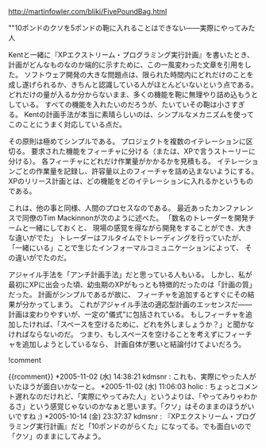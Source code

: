 http://martinfowler.com/bliki/FivePoundBag.html

""10ポンドのクソを5ポンドの鞄に入れることはできない——実際にやってみた人

Kentと一緒に『XPエクストリーム・プログラミング実行計画』を書いたとき、計画がどんなものなのか端的に示すために、この一風変わった文章を引用をした。
ソフトウェア開発の大きな問題点は、限られた時間内にどれだけのことを成し遂げられるか、きちんと認識している人がほとんどいないという点である。
どれだけの量が入るか分からないまま、多くの機能を鞄に無理やり詰め込もうとしている。
すべての機能を入れたいのだろうが、たいていその鞄は小さすぎる。
Kentの計画手法が本当に素晴らしいのは、シンプルなメカニズムを使ってこのことにうまく対応している点だ。

その原則は極めてシンプルである。
プロジェクトを複数のイテレーションに区切る。
要求された機能をフィーチャに分ける（または、XPで言うストーリーに分ける）。
各フィーチャにどれだけ作業量がかかるかを見積もる。
イテレーションごとの作業量を記録し、許容量以上のフィーチャを詰め込まないようにする。
XPのリリース計画とは、どの機能をどのイテレーションに入れるかというものである。

これは、他の事と同様、人間のプロセスなのである。
最近あったカンファレンスで同僚のTim Mackinnonが次のように述べた。
「数名のトレーダーを開発チームと一緒にしておくと、
現場の感覚を得ながら開発をすることができ、大きな違いがでた」
トレーダーはフルタイムでトレーディングを行っていたが、
「一緒にいる」ことで生じたインフォーマルコミュニケーションによって、
その違いがでたのだ。

アジャイル手法を「アンチ計画手法」だと思っている人もいる。
しかし、私が最初にXPに出会った頃、幼虫期のXPがもっとも特徴的だったのは「計画の質」だった。
計画がシンプルであるが故に、
フィーチャを追加するとすぐにその結果が分かってしまう。
これがアジャイル手法の適応型計画のエッセンスだ——計画は変わりやすいが、一定の"儀式"に包括されている。
もしフィーチャを追加したければ、「スペースを空けるために、どれを外しましょうか？」と聞かなければならないのだ。
つまり、もしスペースを空けることを考えずにフィーチャを追加しようとしているなら、
計画自体が悪いと結論付けてよいだろう。

!comment

{{rcomment}}
*2005-11-02 (水) 14:38:21 kdmsnr : これも、実際にやった人がいたほうが面白いかなーと。
*2005-11-02 (水) 11:06:03 holic : ちょっとコメント遅れなのだけれど、「実際にやってみた人」というよりは、「やってみりゃわかるさ」という感覚じゃないのかなぁと思います。「クソ」はそのままのほうがいいですね ;)
*2005-10-14 (金) 23:37:37 kdmsnr : 『XPエクストリーム・プログラミング実行計画』だと「10ポンドのがらくた」になってる。でも面白いので「クソ」のままにしてみよう。
